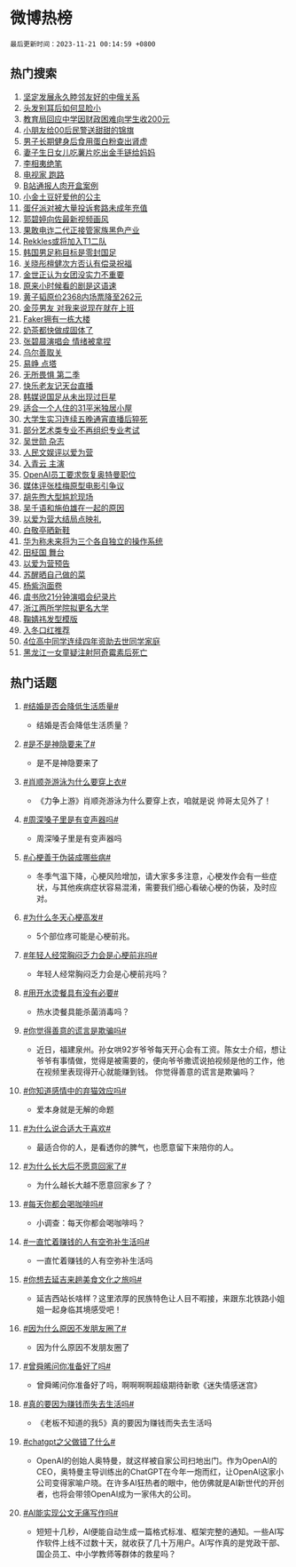 # 微博热榜

`最后更新时间：2023-11-21 00:14:59 +0800`

## 热门搜索

1. [坚定发展永久睦邻友好的中俄关系](https://m.weibo.cn/search?containerid=100103type%3D1%26t%3D10%26q%3D%23%E5%9D%9A%E5%AE%9A%E5%8F%91%E5%B1%95%E6%B0%B8%E4%B9%85%E7%9D%A6%E9%82%BB%E5%8F%8B%E5%A5%BD%E7%9A%84%E4%B8%AD%E4%BF%84%E5%85%B3%E7%B3%BB%23&stream_entry_id=51&isnewpage=1&extparam=seat%3D1%26pos%3D0%26cate%3D10103%26dgr%3D0%26q%3D%2523%25E5%259D%259A%25E5%25AE%259A%25E5%258F%2591%25E5%25B1%2595%25E6%25B0%25B8%25E4%25B9%2585%25E7%259D%25A6%25E9%2582%25BB%25E5%258F%258B%25E5%25A5%25BD%25E7%259A%2584%25E4%25B8%25AD%25E4%25BF%2584%25E5%2585%25B3%25E7%25B3%25BB%2523%26stream_entry_id%3D51%26filter_type%3Drealtimehot%26c_type%3D51%26display_time%3D1700496896%26pre_seqid%3D17004968969410704685)
1. [头发别耳后如何显脸小](https://m.weibo.cn/search?containerid=100103type%3D1%26t%3D10%26q%3D%E5%A4%B4%E5%8F%91%E5%88%AB%E8%80%B3%E5%90%8E%E5%A6%82%E4%BD%95%E6%98%BE%E8%84%B8%E5%B0%8F&stream_entry_id=31&isnewpage=1&extparam=seat%3D1%26lcate%3D5001%26flag%3D16%26q%3D%25E5%25A4%25B4%25E5%258F%2591%25E5%2588%25AB%25E8%2580%25B3%25E5%2590%258E%25E5%25A6%2582%25E4%25BD%2595%25E6%2598%25BE%25E8%2584%25B8%25E5%25B0%258F%26c_type%3D31%26pos%3D0%26realpos%3D1%26cate%3D5001%26dgr%3D0%26band_rank%3D1%26filter_type%3Drealtimehot%26stream_entry_id%3D31%26display_time%3D1700496896%26pre_seqid%3D17004968969410704685)
1. [教育局回应中学因财政困难向学生收200元](https://m.weibo.cn/search?containerid=100103type%3D1%26t%3D10%26q%3D%23%E6%95%99%E8%82%B2%E5%B1%80%E5%9B%9E%E5%BA%94%E4%B8%AD%E5%AD%A6%E5%9B%A0%E8%B4%A2%E6%94%BF%E5%9B%B0%E9%9A%BE%E5%90%91%E5%AD%A6%E7%94%9F%E6%94%B6200%E5%85%83%23&stream_entry_id=31&isnewpage=1&extparam=seat%3D1%26lcate%3D5001%26flag%3D1%26q%3D%2523%25E6%2595%2599%25E8%2582%25B2%25E5%25B1%2580%25E5%259B%259E%25E5%25BA%2594%25E4%25B8%25AD%25E5%25AD%25A6%25E5%259B%25A0%25E8%25B4%25A2%25E6%2594%25BF%25E5%259B%25B0%25E9%259A%25BE%25E5%2590%2591%25E5%25AD%25A6%25E7%2594%259F%25E6%2594%25B6200%25E5%2585%2583%2523%26c_type%3D31%26pos%3D1%26realpos%3D2%26cate%3D5001%26dgr%3D0%26band_rank%3D2%26filter_type%3Drealtimehot%26stream_entry_id%3D31%26display_time%3D1700496896%26pre_seqid%3D17004968969410704685)
1. [小朋友给00后民警送甜甜的锦旗](https://m.weibo.cn/search?containerid=100103type%3D1%26t%3D10%26q%3D%23%E5%B0%8F%E6%9C%8B%E5%8F%8B%E7%BB%9900%E5%90%8E%E6%B0%91%E8%AD%A6%E9%80%81%E7%94%9C%E7%94%9C%E7%9A%84%E9%94%A6%E6%97%97%23&stream_entry_id=31&isnewpage=1&extparam=seat%3D1%26lcate%3D5001%26flag%3D0%26q%3D%2523%25E5%25B0%258F%25E6%259C%258B%25E5%258F%258B%25E7%25BB%259900%25E5%2590%258E%25E6%25B0%2591%25E8%25AD%25A6%25E9%2580%2581%25E7%2594%259C%25E7%2594%259C%25E7%259A%2584%25E9%2594%25A6%25E6%2597%2597%2523%26c_type%3D31%26pos%3D2%26realpos%3D3%26cate%3D5001%26dgr%3D0%26band_rank%3D3%26filter_type%3Drealtimehot%26stream_entry_id%3D31%26display_time%3D1700496896%26pre_seqid%3D17004968969410704685)
1. [男子长期健身后食用蛋白粉查出肾虚](https://m.weibo.cn/search?containerid=100103type%3D1%26t%3D10%26q%3D%23%E7%94%B7%E5%AD%90%E9%95%BF%E6%9C%9F%E5%81%A5%E8%BA%AB%E5%90%8E%E9%A3%9F%E7%94%A8%E8%9B%8B%E7%99%BD%E7%B2%89%E6%9F%A5%E5%87%BA%E8%82%BE%E8%99%9A%23&stream_entry_id=31&isnewpage=1&extparam=seat%3D1%26lcate%3D5001%26flag%3D0%26q%3D%2523%25E7%2594%25B7%25E5%25AD%2590%25E9%2595%25BF%25E6%259C%259F%25E5%2581%25A5%25E8%25BA%25AB%25E5%2590%258E%25E9%25A3%259F%25E7%2594%25A8%25E8%259B%258B%25E7%2599%25BD%25E7%25B2%2589%25E6%259F%25A5%25E5%2587%25BA%25E8%2582%25BE%25E8%2599%259A%2523%26c_type%3D31%26pos%3D3%26realpos%3D4%26cate%3D5001%26dgr%3D0%26band_rank%3D4%26filter_type%3Drealtimehot%26stream_entry_id%3D31%26display_time%3D1700496896%26pre_seqid%3D17004968969410704685)
1. [妻子生日女儿吃薯片吃出金手链给妈妈](https://m.weibo.cn/search?containerid=100103type%3D1%26t%3D10%26q%3D%23%E5%A6%BB%E5%AD%90%E7%94%9F%E6%97%A5%E5%A5%B3%E5%84%BF%E5%90%83%E8%96%AF%E7%89%87%E5%90%83%E5%87%BA%E9%87%91%E6%89%8B%E9%93%BE%E7%BB%99%E5%A6%88%E5%A6%88%23&stream_entry_id=31&isnewpage=1&extparam=seat%3D1%26lcate%3D5001%26flag%3D32768%26q%3D%2523%25E5%25A6%25BB%25E5%25AD%2590%25E7%2594%259F%25E6%2597%25A5%25E5%25A5%25B3%25E5%2584%25BF%25E5%2590%2583%25E8%2596%25AF%25E7%2589%2587%25E5%2590%2583%25E5%2587%25BA%25E9%2587%2591%25E6%2589%258B%25E9%2593%25BE%25E7%25BB%2599%25E5%25A6%2588%25E5%25A6%2588%2523%26c_type%3D31%26pos%3D4%26realpos%3D5%26cate%3D5001%26dgr%3D0%26band_rank%3D5%26filter_type%3Drealtimehot%26stream_entry_id%3D31%26display_time%3D1700496896%26pre_seqid%3D17004968969410704685)
1. [李相夷绝笔](https://m.weibo.cn/search?containerid=100103type%3D1%26t%3D10%26q%3D%E6%9D%8E%E7%9B%B8%E5%A4%B7%E7%BB%9D%E7%AC%94&stream_entry_id=31&isnewpage=1&extparam=seat%3D1%26lcate%3D5001%26flag%3D0%26q%3D%25E6%259D%258E%25E7%259B%25B8%25E5%25A4%25B7%25E7%25BB%259D%25E7%25AC%2594%26c_type%3D31%26pos%3D5%26realpos%3D6%26cate%3D5001%26dgr%3D0%26band_rank%3D6%26filter_type%3Drealtimehot%26stream_entry_id%3D31%26display_time%3D1700496896%26pre_seqid%3D17004968969410704685)
1. [电视家 跑路](https://m.weibo.cn/search?containerid=100103type%3D1%26t%3D10%26q%3D%E7%94%B5%E8%A7%86%E5%AE%B6+%E8%B7%91%E8%B7%AF&stream_entry_id=31&isnewpage=1&extparam=seat%3D1%26lcate%3D5001%26flag%3D0%26q%3D%25E7%2594%25B5%25E8%25A7%2586%25E5%25AE%25B6%2520%25E8%25B7%2591%25E8%25B7%25AF%26c_type%3D31%26pos%3D6%26realpos%3D7%26cate%3D5001%26dgr%3D0%26band_rank%3D7%26filter_type%3Drealtimehot%26stream_entry_id%3D31%26display_time%3D1700496896%26pre_seqid%3D17004968969410704685)
1. [B站通报人肉开盒案例](https://m.weibo.cn/search?containerid=100103type%3D1%26t%3D10%26q%3D%23B%E7%AB%99%E9%80%9A%E6%8A%A5%E4%BA%BA%E8%82%89%E5%BC%80%E7%9B%92%E6%A1%88%E4%BE%8B%23&stream_entry_id=31&isnewpage=1&extparam=seat%3D1%26lcate%3D5001%26flag%3D0%26q%3D%2523B%25E7%25AB%2599%25E9%2580%259A%25E6%258A%25A5%25E4%25BA%25BA%25E8%2582%2589%25E5%25BC%2580%25E7%259B%2592%25E6%25A1%2588%25E4%25BE%258B%2523%26c_type%3D31%26pos%3D7%26realpos%3D8%26cate%3D5001%26dgr%3D0%26band_rank%3D8%26filter_type%3Drealtimehot%26stream_entry_id%3D31%26display_time%3D1700496896%26pre_seqid%3D17004968969410704685)
1. [小金土豆好爱他的公主](https://m.weibo.cn/search?containerid=100103type%3D1%26t%3D10%26q%3D%E5%B0%8F%E9%87%91%E5%9C%9F%E8%B1%86%E5%A5%BD%E7%88%B1%E4%BB%96%E7%9A%84%E5%85%AC%E4%B8%BB&stream_entry_id=31&isnewpage=1&extparam=seat%3D1%26lcate%3D5001%26flag%3D1%26q%3D%25E5%25B0%258F%25E9%2587%2591%25E5%259C%259F%25E8%25B1%2586%25E5%25A5%25BD%25E7%2588%25B1%25E4%25BB%2596%25E7%259A%2584%25E5%2585%25AC%25E4%25B8%25BB%26c_type%3D31%26pos%3D8%26realpos%3D9%26cate%3D5001%26dgr%3D0%26band_rank%3D9%26filter_type%3Drealtimehot%26stream_entry_id%3D31%26display_time%3D1700496896%26pre_seqid%3D17004968969410704685)
1. [蛋仔派对被大量投诉套路未成年充值](https://m.weibo.cn/search?containerid=100103type%3D1%26t%3D10%26q%3D%23%E8%9B%8B%E4%BB%94%E6%B4%BE%E5%AF%B9%E8%A2%AB%E5%A4%A7%E9%87%8F%E6%8A%95%E8%AF%89%E5%A5%97%E8%B7%AF%E6%9C%AA%E6%88%90%E5%B9%B4%E5%85%85%E5%80%BC%23&stream_entry_id=31&isnewpage=1&extparam=seat%3D1%26lcate%3D5001%26flag%3D0%26q%3D%2523%25E8%259B%258B%25E4%25BB%2594%25E6%25B4%25BE%25E5%25AF%25B9%25E8%25A2%25AB%25E5%25A4%25A7%25E9%2587%258F%25E6%258A%2595%25E8%25AF%2589%25E5%25A5%2597%25E8%25B7%25AF%25E6%259C%25AA%25E6%2588%2590%25E5%25B9%25B4%25E5%2585%2585%25E5%2580%25BC%2523%26c_type%3D31%26pos%3D9%26realpos%3D10%26cate%3D5001%26dgr%3D0%26band_rank%3D10%26filter_type%3Drealtimehot%26stream_entry_id%3D31%26display_time%3D1700496896%26pre_seqid%3D17004968969410704685)
1. [郭碧婷向佐最新视频画风](https://m.weibo.cn/search?containerid=100103type%3D1%26t%3D10%26q%3D%23%E9%83%AD%E7%A2%A7%E5%A9%B7%E5%90%91%E4%BD%90%E6%9C%80%E6%96%B0%E8%A7%86%E9%A2%91%E7%94%BB%E9%A3%8E%23&stream_entry_id=31&isnewpage=1&extparam=seat%3D1%26lcate%3D5001%26flag%3D2%26q%3D%2523%25E9%2583%25AD%25E7%25A2%25A7%25E5%25A9%25B7%25E5%2590%2591%25E4%25BD%2590%25E6%259C%2580%25E6%2596%25B0%25E8%25A7%2586%25E9%25A2%2591%25E7%2594%25BB%25E9%25A3%258E%2523%26c_type%3D31%26pos%3D10%26realpos%3D11%26cate%3D5001%26dgr%3D0%26band_rank%3D11%26filter_type%3Drealtimehot%26stream_entry_id%3D31%26display_time%3D1700496896%26pre_seqid%3D17004968969410704685)
1. [果敢电诈二代正接管家族黑色产业](https://m.weibo.cn/search?containerid=100103type%3D1%26t%3D10%26q%3D%23%E6%9E%9C%E6%95%A2%E7%94%B5%E8%AF%88%E4%BA%8C%E4%BB%A3%E6%AD%A3%E6%8E%A5%E7%AE%A1%E5%AE%B6%E6%97%8F%E9%BB%91%E8%89%B2%E4%BA%A7%E4%B8%9A%23&stream_entry_id=31&isnewpage=1&extparam=seat%3D1%26lcate%3D5001%26flag%3D2%26q%3D%2523%25E6%259E%259C%25E6%2595%25A2%25E7%2594%25B5%25E8%25AF%2588%25E4%25BA%258C%25E4%25BB%25A3%25E6%25AD%25A3%25E6%258E%25A5%25E7%25AE%25A1%25E5%25AE%25B6%25E6%2597%258F%25E9%25BB%2591%25E8%2589%25B2%25E4%25BA%25A7%25E4%25B8%259A%2523%26c_type%3D31%26pos%3D11%26realpos%3D12%26cate%3D5001%26dgr%3D0%26band_rank%3D12%26filter_type%3Drealtimehot%26stream_entry_id%3D31%26display_time%3D1700496896%26pre_seqid%3D17004968969410704685)
1. [Rekkles或将加入T1二队](https://m.weibo.cn/search?containerid=100103type%3D1%26t%3D10%26q%3D%23Rekkles%E6%88%96%E5%B0%86%E5%8A%A0%E5%85%A5T1%E4%BA%8C%E9%98%9F%23&stream_entry_id=31&isnewpage=1&extparam=seat%3D1%26lcate%3D5001%26flag%3D1%26q%3D%2523Rekkles%25E6%2588%2596%25E5%25B0%2586%25E5%258A%25A0%25E5%2585%25A5T1%25E4%25BA%258C%25E9%2598%259F%2523%26c_type%3D31%26pos%3D12%26realpos%3D13%26cate%3D5001%26dgr%3D0%26band_rank%3D13%26filter_type%3Drealtimehot%26stream_entry_id%3D31%26display_time%3D1700496896%26pre_seqid%3D17004968969410704685)
1. [韩国男足称目标是零封国足](https://m.weibo.cn/search?containerid=100103type%3D1%26t%3D10%26q%3D%23%E9%9F%A9%E5%9B%BD%E7%94%B7%E8%B6%B3%E7%A7%B0%E7%9B%AE%E6%A0%87%E6%98%AF%E9%9B%B6%E5%B0%81%E5%9B%BD%E8%B6%B3%23&stream_entry_id=31&isnewpage=1&extparam=seat%3D1%26lcate%3D5001%26flag%3D1%26q%3D%2523%25E9%259F%25A9%25E5%259B%25BD%25E7%2594%25B7%25E8%25B6%25B3%25E7%25A7%25B0%25E7%259B%25AE%25E6%25A0%2587%25E6%2598%25AF%25E9%259B%25B6%25E5%25B0%2581%25E5%259B%25BD%25E8%25B6%25B3%2523%26c_type%3D31%26pos%3D13%26realpos%3D14%26cate%3D5001%26dgr%3D0%26band_rank%3D14%26filter_type%3Drealtimehot%26stream_entry_id%3D31%26display_time%3D1700496896%26pre_seqid%3D17004968969410704685)
1. [关晓彤檀健次方否认有偿录祝福](https://m.weibo.cn/search?containerid=100103type%3D1%26t%3D10%26q%3D%23%E5%85%B3%E6%99%93%E5%BD%A4%E6%AA%80%E5%81%A5%E6%AC%A1%E6%96%B9%E5%90%A6%E8%AE%A4%E6%9C%89%E5%81%BF%E5%BD%95%E7%A5%9D%E7%A6%8F%23&stream_entry_id=31&isnewpage=1&extparam=seat%3D1%26lcate%3D5001%26flag%3D0%26q%3D%2523%25E5%2585%25B3%25E6%2599%2593%25E5%25BD%25A4%25E6%25AA%2580%25E5%2581%25A5%25E6%25AC%25A1%25E6%2596%25B9%25E5%2590%25A6%25E8%25AE%25A4%25E6%259C%2589%25E5%2581%25BF%25E5%25BD%2595%25E7%25A5%259D%25E7%25A6%258F%2523%26c_type%3D31%26pos%3D14%26realpos%3D15%26cate%3D5001%26dgr%3D0%26band_rank%3D15%26filter_type%3Drealtimehot%26stream_entry_id%3D31%26display_time%3D1700496896%26pre_seqid%3D17004968969410704685)
1. [金世正认为女团没实力不重要](https://m.weibo.cn/search?containerid=100103type%3D1%26t%3D10%26q%3D%23%E9%87%91%E4%B8%96%E6%AD%A3%E8%AE%A4%E4%B8%BA%E5%A5%B3%E5%9B%A2%E6%B2%A1%E5%AE%9E%E5%8A%9B%E4%B8%8D%E9%87%8D%E8%A6%81%23&stream_entry_id=31&isnewpage=1&extparam=seat%3D1%26lcate%3D5001%26flag%3D0%26q%3D%2523%25E9%2587%2591%25E4%25B8%2596%25E6%25AD%25A3%25E8%25AE%25A4%25E4%25B8%25BA%25E5%25A5%25B3%25E5%259B%25A2%25E6%25B2%25A1%25E5%25AE%259E%25E5%258A%259B%25E4%25B8%258D%25E9%2587%258D%25E8%25A6%2581%2523%26c_type%3D31%26pos%3D15%26realpos%3D16%26cate%3D5001%26dgr%3D0%26band_rank%3D16%26filter_type%3Drealtimehot%26stream_entry_id%3D31%26display_time%3D1700496896%26pre_seqid%3D17004968969410704685)
1. [原来小时候看的剧是这语速](https://m.weibo.cn/search?containerid=100103type%3D1%26t%3D10%26q%3D%E5%8E%9F%E6%9D%A5%E5%B0%8F%E6%97%B6%E5%80%99%E7%9C%8B%E7%9A%84%E5%89%A7%E6%98%AF%E8%BF%99%E8%AF%AD%E9%80%9F&stream_entry_id=31&isnewpage=1&extparam=seat%3D1%26lcate%3D5001%26flag%3D0%26q%3D%25E5%258E%259F%25E6%259D%25A5%25E5%25B0%258F%25E6%2597%25B6%25E5%2580%2599%25E7%259C%258B%25E7%259A%2584%25E5%2589%25A7%25E6%2598%25AF%25E8%25BF%2599%25E8%25AF%25AD%25E9%2580%259F%26c_type%3D31%26pos%3D16%26realpos%3D17%26cate%3D5001%26dgr%3D0%26band_rank%3D17%26filter_type%3Drealtimehot%26stream_entry_id%3D31%26display_time%3D1700496896%26pre_seqid%3D17004968969410704685)
1. [黄子韬原价2368内场票降至262元](https://m.weibo.cn/search?containerid=100103type%3D1%26t%3D10%26q%3D%23%E9%BB%84%E5%AD%90%E9%9F%AC%E5%8E%9F%E4%BB%B72368%E5%86%85%E5%9C%BA%E7%A5%A8%E9%99%8D%E8%87%B3262%E5%85%83%23&stream_entry_id=31&isnewpage=1&extparam=seat%3D1%26lcate%3D5001%26flag%3D0%26q%3D%2523%25E9%25BB%2584%25E5%25AD%2590%25E9%259F%25AC%25E5%258E%259F%25E4%25BB%25B72368%25E5%2586%2585%25E5%259C%25BA%25E7%25A5%25A8%25E9%2599%258D%25E8%2587%25B3262%25E5%2585%2583%2523%26c_type%3D31%26pos%3D17%26realpos%3D18%26cate%3D5001%26dgr%3D0%26band_rank%3D18%26filter_type%3Drealtimehot%26stream_entry_id%3D31%26display_time%3D1700496896%26pre_seqid%3D17004968969410704685)
1. [金莎男友 对我来说现在就在上班](https://m.weibo.cn/search?containerid=100103type%3D1%26t%3D10%26q%3D%E9%87%91%E8%8E%8E%E7%94%B7%E5%8F%8B+%E5%AF%B9%E6%88%91%E6%9D%A5%E8%AF%B4%E7%8E%B0%E5%9C%A8%E5%B0%B1%E5%9C%A8%E4%B8%8A%E7%8F%AD&stream_entry_id=31&isnewpage=1&extparam=seat%3D1%26lcate%3D5001%26flag%3D0%26q%3D%25E9%2587%2591%25E8%258E%258E%25E7%2594%25B7%25E5%258F%258B%2520%25E5%25AF%25B9%25E6%2588%2591%25E6%259D%25A5%25E8%25AF%25B4%25E7%258E%25B0%25E5%259C%25A8%25E5%25B0%25B1%25E5%259C%25A8%25E4%25B8%258A%25E7%258F%25AD%26c_type%3D31%26pos%3D18%26realpos%3D19%26cate%3D5001%26dgr%3D0%26band_rank%3D19%26filter_type%3Drealtimehot%26stream_entry_id%3D31%26display_time%3D1700496896%26pre_seqid%3D17004968969410704685)
1. [Faker拥有一栋大楼](https://m.weibo.cn/search?containerid=100103type%3D1%26t%3D10%26q%3D%23Faker%E6%8B%A5%E6%9C%89%E4%B8%80%E6%A0%8B%E5%A4%A7%E6%A5%BC%23&stream_entry_id=31&isnewpage=1&extparam=seat%3D1%26lcate%3D5001%26flag%3D0%26q%3D%2523Faker%25E6%258B%25A5%25E6%259C%2589%25E4%25B8%2580%25E6%25A0%258B%25E5%25A4%25A7%25E6%25A5%25BC%2523%26c_type%3D31%26pos%3D19%26realpos%3D20%26cate%3D5001%26dgr%3D0%26band_rank%3D20%26filter_type%3Drealtimehot%26stream_entry_id%3D31%26display_time%3D1700496896%26pre_seqid%3D17004968969410704685)
1. [奶茶都快做成固体了](https://m.weibo.cn/search?containerid=100103type%3D1%26t%3D10%26q%3D%23%E5%A5%B6%E8%8C%B6%E9%83%BD%E5%BF%AB%E5%81%9A%E6%88%90%E5%9B%BA%E4%BD%93%E4%BA%86%23&stream_entry_id=31&isnewpage=1&extparam=seat%3D1%26lcate%3D5001%26flag%3D0%26q%3D%2523%25E5%25A5%25B6%25E8%258C%25B6%25E9%2583%25BD%25E5%25BF%25AB%25E5%2581%259A%25E6%2588%2590%25E5%259B%25BA%25E4%25BD%2593%25E4%25BA%2586%2523%26c_type%3D31%26pos%3D20%26realpos%3D21%26cate%3D5001%26dgr%3D0%26band_rank%3D21%26filter_type%3Drealtimehot%26stream_entry_id%3D31%26display_time%3D1700496896%26pre_seqid%3D17004968969410704685)
1. [张碧晨演唱会 情绪被拿捏](https://m.weibo.cn/search?containerid=100103type%3D1%26t%3D10%26q%3D%E5%BC%A0%E7%A2%A7%E6%99%A8%E6%BC%94%E5%94%B1%E4%BC%9A+%E6%83%85%E7%BB%AA%E8%A2%AB%E6%8B%BF%E6%8D%8F&stream_entry_id=31&isnewpage=1&extparam=seat%3D1%26lcate%3D5001%26flag%3D1%26q%3D%25E5%25BC%25A0%25E7%25A2%25A7%25E6%2599%25A8%25E6%25BC%2594%25E5%2594%25B1%25E4%25BC%259A%2520%25E6%2583%2585%25E7%25BB%25AA%25E8%25A2%25AB%25E6%258B%25BF%25E6%258D%258F%26c_type%3D31%26pos%3D21%26realpos%3D22%26cate%3D5001%26dgr%3D0%26band_rank%3D22%26filter_type%3Drealtimehot%26stream_entry_id%3D31%26display_time%3D1700496896%26pre_seqid%3D17004968969410704685)
1. [乌尔善取关](https://m.weibo.cn/search?containerid=100103type%3D1%26t%3D10%26q%3D%E4%B9%8C%E5%B0%94%E5%96%84%E5%8F%96%E5%85%B3&stream_entry_id=31&isnewpage=1&extparam=seat%3D1%26lcate%3D5001%26flag%3D0%26q%3D%25E4%25B9%258C%25E5%25B0%2594%25E5%2596%2584%25E5%258F%2596%25E5%2585%25B3%26c_type%3D31%26pos%3D22%26realpos%3D23%26cate%3D5001%26dgr%3D0%26band_rank%3D23%26filter_type%3Drealtimehot%26stream_entry_id%3D31%26display_time%3D1700496896%26pre_seqid%3D17004968969410704685)
1. [易峥 点塔](https://m.weibo.cn/search?containerid=100103type%3D1%26t%3D10%26q%3D%E6%98%93%E5%B3%A5+%E7%82%B9%E5%A1%94&stream_entry_id=31&isnewpage=1&extparam=seat%3D1%26lcate%3D5001%26flag%3D1%26q%3D%25E6%2598%2593%25E5%25B3%25A5%2520%25E7%2582%25B9%25E5%25A1%2594%26c_type%3D31%26pos%3D23%26realpos%3D24%26cate%3D5001%26dgr%3D0%26band_rank%3D24%26filter_type%3Drealtimehot%26stream_entry_id%3D31%26display_time%3D1700496896%26pre_seqid%3D17004968969410704685)
1. [无所畏惧 第二季](https://m.weibo.cn/search?containerid=100103type%3D1%26t%3D10%26q%3D%E6%97%A0%E6%89%80%E7%95%8F%E6%83%A7+%E7%AC%AC%E4%BA%8C%E5%AD%A3&stream_entry_id=31&isnewpage=1&extparam=seat%3D1%26lcate%3D5001%26flag%3D0%26q%3D%25E6%2597%25A0%25E6%2589%2580%25E7%2595%258F%25E6%2583%25A7%2520%25E7%25AC%25AC%25E4%25BA%258C%25E5%25AD%25A3%26c_type%3D31%26pos%3D24%26realpos%3D25%26cate%3D5001%26dgr%3D0%26band_rank%3D25%26filter_type%3Drealtimehot%26stream_entry_id%3D31%26display_time%3D1700496896%26pre_seqid%3D17004968969410704685)
1. [快乐老友记天台直播](https://m.weibo.cn/search?containerid=100103type%3D1%26t%3D10%26q%3D%23%E5%BF%AB%E4%B9%90%E8%80%81%E5%8F%8B%E8%AE%B0%E5%A4%A9%E5%8F%B0%E7%9B%B4%E6%92%AD%23&stream_entry_id=31&isnewpage=1&extparam=seat%3D1%26lcate%3D5001%26flag%3D1%26q%3D%2523%25E5%25BF%25AB%25E4%25B9%2590%25E8%2580%2581%25E5%258F%258B%25E8%25AE%25B0%25E5%25A4%25A9%25E5%258F%25B0%25E7%259B%25B4%25E6%2592%25AD%2523%26c_type%3D31%26pos%3D25%26realpos%3D26%26cate%3D5001%26dgr%3D0%26band_rank%3D26%26filter_type%3Drealtimehot%26stream_entry_id%3D31%26display_time%3D1700496896%26pre_seqid%3D17004968969410704685)
1. [韩媒说国足从未出现过巨星](https://m.weibo.cn/search?containerid=100103type%3D1%26t%3D10%26q%3D%23%E9%9F%A9%E5%AA%92%E8%AF%B4%E5%9B%BD%E8%B6%B3%E4%BB%8E%E6%9C%AA%E5%87%BA%E7%8E%B0%E8%BF%87%E5%B7%A8%E6%98%9F%23&stream_entry_id=31&isnewpage=1&extparam=seat%3D1%26lcate%3D5001%26flag%3D0%26q%3D%2523%25E9%259F%25A9%25E5%25AA%2592%25E8%25AF%25B4%25E5%259B%25BD%25E8%25B6%25B3%25E4%25BB%258E%25E6%259C%25AA%25E5%2587%25BA%25E7%258E%25B0%25E8%25BF%2587%25E5%25B7%25A8%25E6%2598%259F%2523%26c_type%3D31%26pos%3D26%26realpos%3D27%26cate%3D5001%26dgr%3D0%26band_rank%3D27%26filter_type%3Drealtimehot%26stream_entry_id%3D31%26display_time%3D1700496896%26pre_seqid%3D17004968969410704685)
1. [适合一个人住的31平米独居小屋](https://m.weibo.cn/search?containerid=100103type%3D1%26t%3D10%26q%3D%E9%80%82%E5%90%88%E4%B8%80%E4%B8%AA%E4%BA%BA%E4%BD%8F%E7%9A%8431%E5%B9%B3%E7%B1%B3%E7%8B%AC%E5%B1%85%E5%B0%8F%E5%B1%8B&stream_entry_id=31&isnewpage=1&extparam=seat%3D1%26lcate%3D5001%26flag%3D0%26q%3D%25E9%2580%2582%25E5%2590%2588%25E4%25B8%2580%25E4%25B8%25AA%25E4%25BA%25BA%25E4%25BD%258F%25E7%259A%258431%25E5%25B9%25B3%25E7%25B1%25B3%25E7%258B%25AC%25E5%25B1%2585%25E5%25B0%258F%25E5%25B1%258B%26c_type%3D31%26pos%3D27%26realpos%3D28%26cate%3D5001%26dgr%3D0%26band_rank%3D28%26filter_type%3Drealtimehot%26stream_entry_id%3D31%26display_time%3D1700496896%26pre_seqid%3D17004968969410704685)
1. [大学生实习连续五晚通宵直播后猝死](https://m.weibo.cn/search?containerid=100103type%3D1%26t%3D10%26q%3D%23%E5%A4%A7%E5%AD%A6%E7%94%9F%E5%AE%9E%E4%B9%A0%E8%BF%9E%E7%BB%AD%E4%BA%94%E6%99%9A%E9%80%9A%E5%AE%B5%E7%9B%B4%E6%92%AD%E5%90%8E%E7%8C%9D%E6%AD%BB%23&stream_entry_id=31&isnewpage=1&extparam=seat%3D1%26lcate%3D5001%26flag%3D0%26q%3D%2523%25E5%25A4%25A7%25E5%25AD%25A6%25E7%2594%259F%25E5%25AE%259E%25E4%25B9%25A0%25E8%25BF%259E%25E7%25BB%25AD%25E4%25BA%2594%25E6%2599%259A%25E9%2580%259A%25E5%25AE%25B5%25E7%259B%25B4%25E6%2592%25AD%25E5%2590%258E%25E7%258C%259D%25E6%25AD%25BB%2523%26c_type%3D31%26pos%3D28%26realpos%3D29%26cate%3D5001%26dgr%3D0%26band_rank%3D29%26filter_type%3Drealtimehot%26stream_entry_id%3D31%26display_time%3D1700496896%26pre_seqid%3D17004968969410704685)
1. [部分艺术类专业不再组织专业考试](https://m.weibo.cn/search?containerid=100103type%3D1%26t%3D10%26q%3D%23%E9%83%A8%E5%88%86%E8%89%BA%E6%9C%AF%E7%B1%BB%E4%B8%93%E4%B8%9A%E4%B8%8D%E5%86%8D%E7%BB%84%E7%BB%87%E4%B8%93%E4%B8%9A%E8%80%83%E8%AF%95%23&stream_entry_id=31&isnewpage=1&extparam=seat%3D1%26lcate%3D5001%26flag%3D0%26q%3D%2523%25E9%2583%25A8%25E5%2588%2586%25E8%2589%25BA%25E6%259C%25AF%25E7%25B1%25BB%25E4%25B8%2593%25E4%25B8%259A%25E4%25B8%258D%25E5%2586%258D%25E7%25BB%2584%25E7%25BB%2587%25E4%25B8%2593%25E4%25B8%259A%25E8%2580%2583%25E8%25AF%2595%2523%26c_type%3D31%26pos%3D29%26realpos%3D30%26cate%3D5001%26dgr%3D0%26band_rank%3D30%26filter_type%3Drealtimehot%26stream_entry_id%3D31%26display_time%3D1700496896%26pre_seqid%3D17004968969410704685)
1. [吴世勋 杂志](https://m.weibo.cn/search?containerid=100103type%3D1%26t%3D10%26q%3D%E5%90%B4%E4%B8%96%E5%8B%8B+%E6%9D%82%E5%BF%97&stream_entry_id=31&isnewpage=1&extparam=seat%3D1%26lcate%3D5001%26flag%3D0%26q%3D%25E5%2590%25B4%25E4%25B8%2596%25E5%258B%258B%2520%25E6%259D%2582%25E5%25BF%2597%26c_type%3D31%26pos%3D30%26realpos%3D31%26cate%3D5001%26dgr%3D0%26band_rank%3D31%26filter_type%3Drealtimehot%26stream_entry_id%3D31%26display_time%3D1700496896%26pre_seqid%3D17004968969410704685)
1. [人民文娱评以爱为营](https://m.weibo.cn/search?containerid=100103type%3D1%26t%3D10%26q%3D%23%E4%BA%BA%E6%B0%91%E6%96%87%E5%A8%B1%E8%AF%84%E4%BB%A5%E7%88%B1%E4%B8%BA%E8%90%A5%23&stream_entry_id=31&isnewpage=1&extparam=seat%3D1%26lcate%3D5001%26flag%3D0%26q%3D%2523%25E4%25BA%25BA%25E6%25B0%2591%25E6%2596%2587%25E5%25A8%25B1%25E8%25AF%2584%25E4%25BB%25A5%25E7%2588%25B1%25E4%25B8%25BA%25E8%2590%25A5%2523%26c_type%3D31%26pos%3D31%26realpos%3D32%26cate%3D5001%26dgr%3D0%26band_rank%3D32%26filter_type%3Drealtimehot%26stream_entry_id%3D31%26display_time%3D1700496896%26pre_seqid%3D17004968969410704685)
1. [入青云 主演](https://m.weibo.cn/search?containerid=100103type%3D1%26t%3D10%26q%3D%E5%85%A5%E9%9D%92%E4%BA%91+%E4%B8%BB%E6%BC%94&stream_entry_id=31&isnewpage=1&extparam=seat%3D1%26lcate%3D5001%26flag%3D0%26q%3D%25E5%2585%25A5%25E9%259D%2592%25E4%25BA%2591%2520%25E4%25B8%25BB%25E6%25BC%2594%26c_type%3D31%26pos%3D32%26realpos%3D33%26cate%3D5001%26dgr%3D0%26band_rank%3D33%26filter_type%3Drealtimehot%26stream_entry_id%3D31%26display_time%3D1700496896%26pre_seqid%3D17004968969410704685)
1. [OpenAI员工要求恢复奥特曼职位](https://m.weibo.cn/search?containerid=100103type%3D1%26t%3D10%26q%3D%23OpenAI%E5%91%98%E5%B7%A5%E8%A6%81%E6%B1%82%E6%81%A2%E5%A4%8D%E5%A5%A5%E7%89%B9%E6%9B%BC%E8%81%8C%E4%BD%8D%23&stream_entry_id=31&isnewpage=1&extparam=seat%3D1%26lcate%3D5001%26flag%3D1%26q%3D%2523OpenAI%25E5%2591%2598%25E5%25B7%25A5%25E8%25A6%2581%25E6%25B1%2582%25E6%2581%25A2%25E5%25A4%258D%25E5%25A5%25A5%25E7%2589%25B9%25E6%259B%25BC%25E8%2581%258C%25E4%25BD%258D%2523%26c_type%3D31%26pos%3D33%26realpos%3D34%26cate%3D5001%26dgr%3D0%26band_rank%3D34%26filter_type%3Drealtimehot%26stream_entry_id%3D31%26display_time%3D1700496896%26pre_seqid%3D17004968969410704685)
1. [媒体评张桂梅原型电影引争议](https://m.weibo.cn/search?containerid=100103type%3D1%26t%3D10%26q%3D%23%E5%AA%92%E4%BD%93%E8%AF%84%E5%BC%A0%E6%A1%82%E6%A2%85%E5%8E%9F%E5%9E%8B%E7%94%B5%E5%BD%B1%E5%BC%95%E4%BA%89%E8%AE%AE%23&stream_entry_id=31&isnewpage=1&extparam=seat%3D1%26lcate%3D5001%26flag%3D0%26q%3D%2523%25E5%25AA%2592%25E4%25BD%2593%25E8%25AF%2584%25E5%25BC%25A0%25E6%25A1%2582%25E6%25A2%2585%25E5%258E%259F%25E5%259E%258B%25E7%2594%25B5%25E5%25BD%25B1%25E5%25BC%2595%25E4%25BA%2589%25E8%25AE%25AE%2523%26c_type%3D31%26pos%3D34%26realpos%3D35%26cate%3D5001%26dgr%3D0%26band_rank%3D35%26filter_type%3Drealtimehot%26stream_entry_id%3D31%26display_time%3D1700496896%26pre_seqid%3D17004968969410704685)
1. [胡先煦大型尴尬现场](https://m.weibo.cn/search?containerid=100103type%3D1%26t%3D10%26q%3D%23%E8%83%A1%E5%85%88%E7%85%A6%E5%A4%A7%E5%9E%8B%E5%B0%B4%E5%B0%AC%E7%8E%B0%E5%9C%BA%23&stream_entry_id=31&isnewpage=1&extparam=seat%3D1%26lcate%3D5001%26flag%3D1%26q%3D%2523%25E8%2583%25A1%25E5%2585%2588%25E7%2585%25A6%25E5%25A4%25A7%25E5%259E%258B%25E5%25B0%25B4%25E5%25B0%25AC%25E7%258E%25B0%25E5%259C%25BA%2523%26c_type%3D31%26pos%3D35%26realpos%3D36%26cate%3D5001%26dgr%3D0%26band_rank%3D36%26filter_type%3Drealtimehot%26stream_entry_id%3D31%26display_time%3D1700496896%26pre_seqid%3D17004968969410704685)
1. [吴千语和施伯雄在一起的原因](https://m.weibo.cn/search?containerid=100103type%3D1%26t%3D10%26q%3D%23%E5%90%B4%E5%8D%83%E8%AF%AD%E5%92%8C%E6%96%BD%E4%BC%AF%E9%9B%84%E5%9C%A8%E4%B8%80%E8%B5%B7%E7%9A%84%E5%8E%9F%E5%9B%A0%23&stream_entry_id=31&isnewpage=1&extparam=seat%3D1%26lcate%3D5001%26flag%3D0%26q%3D%2523%25E5%2590%25B4%25E5%258D%2583%25E8%25AF%25AD%25E5%2592%258C%25E6%2596%25BD%25E4%25BC%25AF%25E9%259B%2584%25E5%259C%25A8%25E4%25B8%2580%25E8%25B5%25B7%25E7%259A%2584%25E5%258E%259F%25E5%259B%25A0%2523%26c_type%3D31%26pos%3D36%26realpos%3D37%26cate%3D5001%26dgr%3D0%26band_rank%3D37%26filter_type%3Drealtimehot%26stream_entry_id%3D31%26display_time%3D1700496896%26pre_seqid%3D17004968969410704685)
1. [以爱为营大结局点映礼](https://m.weibo.cn/search?containerid=100103type%3D1%26t%3D10%26q%3D%23%E4%BB%A5%E7%88%B1%E4%B8%BA%E8%90%A5%E5%A4%A7%E7%BB%93%E5%B1%80%E7%82%B9%E6%98%A0%E7%A4%BC%23&stream_entry_id=31&isnewpage=1&extparam=seat%3D1%26lcate%3D5001%26flag%3D0%26q%3D%2523%25E4%25BB%25A5%25E7%2588%25B1%25E4%25B8%25BA%25E8%2590%25A5%25E5%25A4%25A7%25E7%25BB%2593%25E5%25B1%2580%25E7%2582%25B9%25E6%2598%25A0%25E7%25A4%25BC%2523%26c_type%3D31%26pos%3D37%26realpos%3D38%26cate%3D5001%26dgr%3D0%26band_rank%3D38%26filter_type%3Drealtimehot%26stream_entry_id%3D31%26display_time%3D1700496896%26pre_seqid%3D17004968969410704685)
1. [白敬亭晒新鞋](https://m.weibo.cn/search?containerid=100103type%3D1%26t%3D10%26q%3D%23%E7%99%BD%E6%95%AC%E4%BA%AD%E6%99%92%E6%96%B0%E9%9E%8B%23&stream_entry_id=31&isnewpage=1&extparam=seat%3D1%26lcate%3D5001%26flag%3D0%26q%3D%2523%25E7%2599%25BD%25E6%2595%25AC%25E4%25BA%25AD%25E6%2599%2592%25E6%2596%25B0%25E9%259E%258B%2523%26c_type%3D31%26pos%3D38%26realpos%3D39%26cate%3D5001%26dgr%3D0%26band_rank%3D39%26filter_type%3Drealtimehot%26stream_entry_id%3D31%26display_time%3D1700496896%26pre_seqid%3D17004968969410704685)
1. [华为称未来将为三个各自独立的操作系统](https://m.weibo.cn/search?containerid=100103type%3D1%26t%3D10%26q%3D%23%E5%8D%8E%E4%B8%BA%E7%A7%B0%E6%9C%AA%E6%9D%A5%E5%B0%86%E4%B8%BA%E4%B8%89%E4%B8%AA%E5%90%84%E8%87%AA%E7%8B%AC%E7%AB%8B%E7%9A%84%E6%93%8D%E4%BD%9C%E7%B3%BB%E7%BB%9F%23&stream_entry_id=31&isnewpage=1&extparam=seat%3D1%26lcate%3D5001%26flag%3D0%26q%3D%2523%25E5%258D%258E%25E4%25B8%25BA%25E7%25A7%25B0%25E6%259C%25AA%25E6%259D%25A5%25E5%25B0%2586%25E4%25B8%25BA%25E4%25B8%2589%25E4%25B8%25AA%25E5%2590%2584%25E8%2587%25AA%25E7%258B%25AC%25E7%25AB%258B%25E7%259A%2584%25E6%2593%258D%25E4%25BD%259C%25E7%25B3%25BB%25E7%25BB%259F%2523%26c_type%3D31%26pos%3D39%26realpos%3D40%26cate%3D5001%26dgr%3D0%26band_rank%3D40%26filter_type%3Drealtimehot%26stream_entry_id%3D31%26display_time%3D1700496896%26pre_seqid%3D17004968969410704685)
1. [田柾国 舞台](https://m.weibo.cn/search?containerid=100103type%3D1%26t%3D10%26q%3D%E7%94%B0%E6%9F%BE%E5%9B%BD+%E8%88%9E%E5%8F%B0&stream_entry_id=31&isnewpage=1&extparam=seat%3D1%26lcate%3D5001%26flag%3D0%26q%3D%25E7%2594%25B0%25E6%259F%25BE%25E5%259B%25BD%2520%25E8%2588%259E%25E5%258F%25B0%26c_type%3D31%26pos%3D40%26realpos%3D41%26cate%3D5001%26dgr%3D0%26band_rank%3D41%26filter_type%3Drealtimehot%26stream_entry_id%3D31%26display_time%3D1700496896%26pre_seqid%3D17004968969410704685)
1. [以爱为营预告](https://m.weibo.cn/search?containerid=100103type%3D1%26t%3D10%26q%3D%E4%BB%A5%E7%88%B1%E4%B8%BA%E8%90%A5%E9%A2%84%E5%91%8A&stream_entry_id=31&isnewpage=1&extparam=seat%3D1%26lcate%3D5001%26flag%3D0%26q%3D%25E4%25BB%25A5%25E7%2588%25B1%25E4%25B8%25BA%25E8%2590%25A5%25E9%25A2%2584%25E5%2591%258A%26c_type%3D31%26pos%3D41%26realpos%3D42%26cate%3D5001%26dgr%3D0%26band_rank%3D42%26filter_type%3Drealtimehot%26stream_entry_id%3D31%26display_time%3D1700496896%26pre_seqid%3D17004968969410704685)
1. [苏醒晒自己做的菜](https://m.weibo.cn/search?containerid=100103type%3D1%26t%3D10%26q%3D%23%E8%8B%8F%E9%86%92%E6%99%92%E8%87%AA%E5%B7%B1%E5%81%9A%E7%9A%84%E8%8F%9C%23&stream_entry_id=31&isnewpage=1&extparam=seat%3D1%26lcate%3D5001%26flag%3D1%26q%3D%2523%25E8%258B%258F%25E9%2586%2592%25E6%2599%2592%25E8%2587%25AA%25E5%25B7%25B1%25E5%2581%259A%25E7%259A%2584%25E8%258F%259C%2523%26c_type%3D31%26pos%3D42%26realpos%3D43%26cate%3D5001%26dgr%3D0%26band_rank%3D43%26filter_type%3Drealtimehot%26stream_entry_id%3D31%26display_time%3D1700496896%26pre_seqid%3D17004968969410704685)
1. [杨紫泡面卷](https://m.weibo.cn/search?containerid=100103type%3D1%26t%3D10%26q%3D%23%E6%9D%A8%E7%B4%AB%E6%B3%A1%E9%9D%A2%E5%8D%B7%23&stream_entry_id=31&isnewpage=1&extparam=seat%3D1%26lcate%3D5001%26flag%3D0%26q%3D%2523%25E6%259D%25A8%25E7%25B4%25AB%25E6%25B3%25A1%25E9%259D%25A2%25E5%258D%25B7%2523%26c_type%3D31%26pos%3D43%26realpos%3D44%26cate%3D5001%26dgr%3D0%26band_rank%3D44%26filter_type%3Drealtimehot%26stream_entry_id%3D31%26display_time%3D1700496896%26pre_seqid%3D17004968969410704685)
1. [虞书欣21分钟演唱会纪录片](https://m.weibo.cn/search?containerid=100103type%3D1%26t%3D10%26q%3D%23%E8%99%9E%E4%B9%A6%E6%AC%A321%E5%88%86%E9%92%9F%E6%BC%94%E5%94%B1%E4%BC%9A%E7%BA%AA%E5%BD%95%E7%89%87%23&stream_entry_id=31&isnewpage=1&extparam=seat%3D1%26lcate%3D5001%26flag%3D0%26q%3D%2523%25E8%2599%259E%25E4%25B9%25A6%25E6%25AC%25A321%25E5%2588%2586%25E9%2592%259F%25E6%25BC%2594%25E5%2594%25B1%25E4%25BC%259A%25E7%25BA%25AA%25E5%25BD%2595%25E7%2589%2587%2523%26c_type%3D31%26pos%3D44%26realpos%3D45%26cate%3D5001%26dgr%3D0%26band_rank%3D45%26filter_type%3Drealtimehot%26stream_entry_id%3D31%26display_time%3D1700496896%26pre_seqid%3D17004968969410704685)
1. [浙江两所学院拟更名大学](https://m.weibo.cn/search?containerid=100103type%3D1%26t%3D10%26q%3D%23%E6%B5%99%E6%B1%9F%E4%B8%A4%E6%89%80%E5%AD%A6%E9%99%A2%E6%8B%9F%E6%9B%B4%E5%90%8D%E5%A4%A7%E5%AD%A6%23&stream_entry_id=31&isnewpage=1&extparam=seat%3D1%26lcate%3D5001%26flag%3D0%26q%3D%2523%25E6%25B5%2599%25E6%25B1%259F%25E4%25B8%25A4%25E6%2589%2580%25E5%25AD%25A6%25E9%2599%25A2%25E6%258B%259F%25E6%259B%25B4%25E5%2590%258D%25E5%25A4%25A7%25E5%25AD%25A6%2523%26c_type%3D31%26pos%3D45%26realpos%3D46%26cate%3D5001%26dgr%3D0%26band_rank%3D46%26filter_type%3Drealtimehot%26stream_entry_id%3D31%26display_time%3D1700496896%26pre_seqid%3D17004968969410704685)
1. [鞠婧祎发型模版](https://m.weibo.cn/search?containerid=100103type%3D1%26t%3D10%26q%3D%E9%9E%A0%E5%A9%A7%E7%A5%8E%E5%8F%91%E5%9E%8B%E6%A8%A1%E7%89%88&stream_entry_id=31&isnewpage=1&extparam=seat%3D1%26lcate%3D5001%26flag%3D0%26q%3D%25E9%259E%25A0%25E5%25A9%25A7%25E7%25A5%258E%25E5%258F%2591%25E5%259E%258B%25E6%25A8%25A1%25E7%2589%2588%26c_type%3D31%26pos%3D46%26realpos%3D47%26cate%3D5001%26dgr%3D0%26band_rank%3D47%26filter_type%3Drealtimehot%26stream_entry_id%3D31%26display_time%3D1700496896%26pre_seqid%3D17004968969410704685)
1. [入冬口红推荐](https://m.weibo.cn/search?containerid=100103type%3D1%26t%3D10%26q%3D%E5%85%A5%E5%86%AC%E5%8F%A3%E7%BA%A2%E6%8E%A8%E8%8D%90&stream_entry_id=31&isnewpage=1&extparam=seat%3D1%26lcate%3D5001%26flag%3D1%26q%3D%25E5%2585%25A5%25E5%2586%25AC%25E5%258F%25A3%25E7%25BA%25A2%25E6%258E%25A8%25E8%258D%2590%26c_type%3D31%26pos%3D47%26realpos%3D48%26cate%3D5001%26dgr%3D0%26band_rank%3D48%26filter_type%3Drealtimehot%26stream_entry_id%3D31%26display_time%3D1700496896%26pre_seqid%3D17004968969410704685)
1. [4位高中同学连续四年资助去世同学家庭](https://m.weibo.cn/search?containerid=100103type%3D1%26t%3D10%26q%3D%234%E4%BD%8D%E9%AB%98%E4%B8%AD%E5%90%8C%E5%AD%A6%E8%BF%9E%E7%BB%AD%E5%9B%9B%E5%B9%B4%E8%B5%84%E5%8A%A9%E5%8E%BB%E4%B8%96%E5%90%8C%E5%AD%A6%E5%AE%B6%E5%BA%AD%23&stream_entry_id=31&isnewpage=1&extparam=seat%3D1%26lcate%3D5001%26flag%3D32768%26q%3D%25234%25E4%25BD%258D%25E9%25AB%2598%25E4%25B8%25AD%25E5%2590%258C%25E5%25AD%25A6%25E8%25BF%259E%25E7%25BB%25AD%25E5%259B%259B%25E5%25B9%25B4%25E8%25B5%2584%25E5%258A%25A9%25E5%258E%25BB%25E4%25B8%2596%25E5%2590%258C%25E5%25AD%25A6%25E5%25AE%25B6%25E5%25BA%25AD%2523%26c_type%3D31%26pos%3D48%26realpos%3D49%26cate%3D5001%26dgr%3D0%26band_rank%3D49%26filter_type%3Drealtimehot%26stream_entry_id%3D31%26display_time%3D1700496896%26pre_seqid%3D17004968969410704685)
1. [黑龙江一女童疑注射阿奇霉素后死亡](https://m.weibo.cn/search?containerid=100103type%3D1%26t%3D10%26q%3D%23%E9%BB%91%E9%BE%99%E6%B1%9F%E4%B8%80%E5%A5%B3%E7%AB%A5%E7%96%91%E6%B3%A8%E5%B0%84%E9%98%BF%E5%A5%87%E9%9C%89%E7%B4%A0%E5%90%8E%E6%AD%BB%E4%BA%A1%23&stream_entry_id=31&isnewpage=1&extparam=seat%3D1%26lcate%3D5001%26flag%3D1%26q%3D%2523%25E9%25BB%2591%25E9%25BE%2599%25E6%25B1%259F%25E4%25B8%2580%25E5%25A5%25B3%25E7%25AB%25A5%25E7%2596%2591%25E6%25B3%25A8%25E5%25B0%2584%25E9%2598%25BF%25E5%25A5%2587%25E9%259C%2589%25E7%25B4%25A0%25E5%2590%258E%25E6%25AD%25BB%25E4%25BA%25A1%2523%26c_type%3D31%26pos%3D49%26realpos%3D50%26cate%3D5001%26dgr%3D0%26band_rank%3D50%26filter_type%3Drealtimehot%26stream_entry_id%3D31%26display_time%3D1700496896%26pre_seqid%3D17004968969410704685)

## 热门话题

1. [#结婚是否会降低生活质量#](https://m.weibo.cn/search?containerid=231522type%3D1%26t%3D10%26q%3D%23%E7%BB%93%E5%A9%9A%E6%98%AF%E5%90%A6%E4%BC%9A%E9%99%8D%E4%BD%8E%E7%94%9F%E6%B4%BB%E8%B4%A8%E9%87%8F%23&stream_entry_id=128&isnewpage=1&extparam=seat%3D1%26lcate%3D5004%26dgr%3D0%26unitid%3D1700461334683%26c_type%3D128%26cate%3D5004%26pos%3D1-0-0%26display_time%3D1700496898%26pre_seqid%3D1700496898919032314189)
    - 结婚是否会降低生活质量？

1. [#是不是神隐要来了#](https://m.weibo.cn/search?containerid=231522type%3D1%26t%3D10%26q%3D%23%E6%98%AF%E4%B8%8D%E6%98%AF%E7%A5%9E%E9%9A%90%E8%A6%81%E6%9D%A5%E4%BA%86%23&stream_entry_id=128&isnewpage=1&extparam=seat%3D1%26lcate%3D5004%26dgr%3D0%26unitid%3D1700466736363%26c_type%3D128%26cate%3D5004%26pos%3D1-0-1%26display_time%3D1700496898%26pre_seqid%3D1700496898919032314189)
    - 是不是神隐要来了

1. [#肖顺尧游泳为什么要穿上衣#](https://m.weibo.cn/search?containerid=231522type%3D1%26t%3D10%26q%3D%23%E8%82%96%E9%A1%BA%E5%B0%A7%E6%B8%B8%E6%B3%B3%E4%B8%BA%E4%BB%80%E4%B9%88%E8%A6%81%E7%A9%BF%E4%B8%8A%E8%A1%A3%23&stream_entry_id=128&isnewpage=1&extparam=seat%3D1%26lcate%3D5004%26dgr%3D0%26unitid%3D1700485952478%26c_type%3D128%26cate%3D5004%26pos%3D1-0-2%26display_time%3D1700496898%26pre_seqid%3D1700496898919032314189)
    - 《力争上游》肖顺尧游泳为什么要穿上衣，咱就是说 帅哥太见外了！

1. [#周深嗓子里是有变声器吗#](https://m.weibo.cn/search?containerid=231522type%3D1%26t%3D10%26q%3D%23%E5%91%A8%E6%B7%B1%E5%97%93%E5%AD%90%E9%87%8C%E6%98%AF%E6%9C%89%E5%8F%98%E5%A3%B0%E5%99%A8%E5%90%97%23&stream_entry_id=128&isnewpage=1&extparam=seat%3D1%26lcate%3D5004%26dgr%3D0%26unitid%3D1700461349875%26c_type%3D128%26cate%3D5004%26pos%3D1-0-3%26display_time%3D1700496898%26pre_seqid%3D1700496898919032314189)
    - 周深嗓子里是有变声器吗

1. [#心梗善于伪装成哪些病#](https://m.weibo.cn/search?containerid=231522type%3D1%26t%3D10%26q%3D%23%E5%BF%83%E6%A2%97%E5%96%84%E4%BA%8E%E4%BC%AA%E8%A3%85%E6%88%90%E5%93%AA%E4%BA%9B%E7%97%85%23&stream_entry_id=128&isnewpage=1&extparam=seat%3D1%26lcate%3D5004%26dgr%3D0%26unitid%3D1700447517887%26c_type%3D128%26cate%3D5004%26pos%3D1-0-4%26display_time%3D1700496898%26pre_seqid%3D1700496898919032314189)
    - 冬季气温下降，心梗风险增加，请大家多多注意，心梗发作会有一些症状，与其他疾病症状容易混淆，需要我们细心看破心梗的伪装，及时应对。

1. [#为什么冬天心梗高发#](https://m.weibo.cn/search?containerid=231522type%3D1%26t%3D10%26q%3D%23%E4%B8%BA%E4%BB%80%E4%B9%88%E5%86%AC%E5%A4%A9%E5%BF%83%E6%A2%97%E9%AB%98%E5%8F%91%23&stream_entry_id=128&isnewpage=1&extparam=seat%3D1%26lcate%3D5004%26dgr%3D0%26unitid%3D1700488700588%26c_type%3D128%26cate%3D5004%26pos%3D1-0-5%26display_time%3D1700496898%26pre_seqid%3D1700496898919032314189)
    - 5个部位疼可能是心梗前兆。

1. [#年轻人经常胸闷乏力会是心梗前兆吗#](https://m.weibo.cn/search?containerid=231522type%3D1%26t%3D10%26q%3D%23%E5%B9%B4%E8%BD%BB%E4%BA%BA%E7%BB%8F%E5%B8%B8%E8%83%B8%E9%97%B7%E4%B9%8F%E5%8A%9B%E4%BC%9A%E6%98%AF%E5%BF%83%E6%A2%97%E5%89%8D%E5%85%86%E5%90%97%23&stream_entry_id=128&isnewpage=1&extparam=seat%3D1%26lcate%3D5004%26dgr%3D0%26unitid%3D1700485656040%26c_type%3D128%26cate%3D5004%26pos%3D1-0-6%26display_time%3D1700496898%26pre_seqid%3D1700496898919032314189)
    - 年轻人经常胸闷乏力会是心梗前兆吗？

1. [#用开水烫餐具有没有必要#](https://m.weibo.cn/search?containerid=231522type%3D1%26t%3D10%26q%3D%23%E7%94%A8%E5%BC%80%E6%B0%B4%E7%83%AB%E9%A4%90%E5%85%B7%E6%9C%89%E6%B2%A1%E6%9C%89%E5%BF%85%E8%A6%81%23&stream_entry_id=128&isnewpage=1&extparam=seat%3D1%26lcate%3D5004%26dgr%3D0%26unitid%3D1700375832954%26c_type%3D128%26cate%3D5004%26pos%3D1-0-7%26display_time%3D1700496898%26pre_seqid%3D1700496898919032314189)
    - 热水烫餐具能杀菌消毒吗？

1. [#你觉得善意的谎言是欺骗吗#](https://m.weibo.cn/search?containerid=231522type%3D1%26t%3D10%26q%3D%23%E4%BD%A0%E8%A7%89%E5%BE%97%E5%96%84%E6%84%8F%E7%9A%84%E8%B0%8E%E8%A8%80%E6%98%AF%E6%AC%BA%E9%AA%97%E5%90%97%23&stream_entry_id=128&isnewpage=1&extparam=seat%3D1%26lcate%3D5004%26dgr%3D0%26unitid%3D1700489294671%26c_type%3D128%26cate%3D5004%26pos%3D1-0-8%26display_time%3D1700496898%26pre_seqid%3D1700496898919032314189)
    - 近日，福建泉州。孙女哄92岁爷爷每天开心会有工资。陈女士介绍，想让爷爷有事情做，觉得是被需要的，便向爷爷撒谎说拍视频是他的工作，他在视频里表现得开心就能赚到钱。 你觉得善意的谎言是欺骗吗？

1. [#你知道感情中的弃猫效应吗#](https://m.weibo.cn/search?containerid=231522type%3D1%26t%3D10%26q%3D%23%E4%BD%A0%E7%9F%A5%E9%81%93%E6%84%9F%E6%83%85%E4%B8%AD%E7%9A%84%E5%BC%83%E7%8C%AB%E6%95%88%E5%BA%94%E5%90%97%23&stream_entry_id=128&isnewpage=1&extparam=seat%3D1%26lcate%3D5004%26dgr%3D0%26unitid%3D1700485067181%26c_type%3D128%26cate%3D5004%26pos%3D1-0-9%26display_time%3D1700496898%26pre_seqid%3D1700496898919032314189)
    - 爱本身就是无解的命题

1. [#为什么说合适大于喜欢#](https://m.weibo.cn/search?containerid=231522type%3D1%26t%3D10%26q%3D%23%E4%B8%BA%E4%BB%80%E4%B9%88%E8%AF%B4%E5%90%88%E9%80%82%E5%A4%A7%E4%BA%8E%E5%96%9C%E6%AC%A2%23&stream_entry_id=128&isnewpage=1&extparam=seat%3D1%26lcate%3D5004%26dgr%3D0%26unitid%3D1700391156593%26c_type%3D128%26cate%3D5004%26pos%3D1-0-10%26display_time%3D1700496898%26pre_seqid%3D1700496898919032314189)
    - 最适合你的人，是看透你的脾气，也愿意留下来陪你的人。

1. [#为什么长大后不愿意回家了#](https://m.weibo.cn/search?containerid=231522type%3D1%26t%3D10%26q%3D%23%E4%B8%BA%E4%BB%80%E4%B9%88%E9%95%BF%E5%A4%A7%E5%90%8E%E4%B8%8D%E6%84%BF%E6%84%8F%E5%9B%9E%E5%AE%B6%E4%BA%86%23&stream_entry_id=128&isnewpage=1&extparam=seat%3D1%26lcate%3D5004%26dgr%3D0%26unitid%3D1700400446574%26c_type%3D128%26cate%3D5004%26pos%3D1-0-11%26display_time%3D1700496898%26pre_seqid%3D1700496898919032314189)
    - 为什么越长大越不愿意回家乡了？

1. [#每天你都会喝咖啡吗#](https://m.weibo.cn/search?containerid=231522type%3D1%26t%3D10%26q%3D%23%E6%AF%8F%E5%A4%A9%E4%BD%A0%E9%83%BD%E4%BC%9A%E5%96%9D%E5%92%96%E5%95%A1%E5%90%97%23&stream_entry_id=128&isnewpage=1&extparam=seat%3D1%26lcate%3D5004%26dgr%3D0%26unitid%3D1700475147758%26c_type%3D128%26cate%3D5004%26pos%3D1-0-12%26display_time%3D1700496898%26pre_seqid%3D1700496898919032314189)
    - 小调查：每天你都会喝咖啡吗？

1. [#一直忙着赚钱的人有空弥补生活吗#](https://m.weibo.cn/search?containerid=231522type%3D1%26t%3D10%26q%3D%23%E4%B8%80%E7%9B%B4%E5%BF%99%E7%9D%80%E8%B5%9A%E9%92%B1%E7%9A%84%E4%BA%BA%E6%9C%89%E7%A9%BA%E5%BC%A5%E8%A1%A5%E7%94%9F%E6%B4%BB%E5%90%97%23&stream_entry_id=128&isnewpage=1&extparam=seat%3D1%26lcate%3D5004%26dgr%3D0%26unitid%3D1700374338475%26c_type%3D128%26cate%3D5004%26pos%3D1-0-13%26display_time%3D1700496898%26pre_seqid%3D1700496898919032314189)
    - 一直忙着赚钱的人有空弥补生活吗

1. [#你想去延吉来趟美食文化之旅吗#](https://m.weibo.cn/search?containerid=231522type%3D1%26t%3D10%26q%3D%23%E4%BD%A0%E6%83%B3%E5%8E%BB%E5%BB%B6%E5%90%89%E6%9D%A5%E8%B6%9F%E7%BE%8E%E9%A3%9F%E6%96%87%E5%8C%96%E4%B9%8B%E6%97%85%E5%90%97%23&stream_entry_id=128&isnewpage=1&extparam=seat%3D1%26lcate%3D5004%26dgr%3D0%26unitid%3D1700402245308%26c_type%3D128%26cate%3D5004%26pos%3D1-0-14%26display_time%3D1700496898%26pre_seqid%3D1700496898919032314189)
    - 延吉西站长啥样？这里浓厚的民族特色让人目不暇接，来跟东北铁路小姐姐一起身临其境感受吧！

1. [#因为什么原因不发朋友圈了#](https://m.weibo.cn/search?containerid=231522type%3D1%26t%3D10%26q%3D%23%E5%9B%A0%E4%B8%BA%E4%BB%80%E4%B9%88%E5%8E%9F%E5%9B%A0%E4%B8%8D%E5%8F%91%E6%9C%8B%E5%8F%8B%E5%9C%88%E4%BA%86%23&stream_entry_id=128&isnewpage=1&extparam=seat%3D1%26lcate%3D5004%26dgr%3D0%26unitid%3D1700332905075%26c_type%3D128%26cate%3D5004%26pos%3D1-0-15%26display_time%3D1700496898%26pre_seqid%3D1700496898919032314189)
    - 因为什么原因不发朋友圈了

1. [#曾舜晞问你准备好了吗#](https://m.weibo.cn/search?containerid=231522type%3D1%26t%3D10%26q%3D%23%E6%9B%BE%E8%88%9C%E6%99%9E%E9%97%AE%E4%BD%A0%E5%87%86%E5%A4%87%E5%A5%BD%E4%BA%86%E5%90%97%23&stream_entry_id=128&isnewpage=1&extparam=seat%3D1%26lcate%3D5004%26dgr%3D0%26unitid%3D1700361721193%26c_type%3D128%26cate%3D5004%26pos%3D1-0-16%26display_time%3D1700496898%26pre_seqid%3D1700496898919032314189)
    - 曾舜晞问你准备好了吗，啊啊啊啊超级期待新歌《迷失情感迷宫》

1. [#真的要因为赚钱而失去生活吗#](https://m.weibo.cn/search?containerid=231522type%3D1%26t%3D10%26q%3D%23%E7%9C%9F%E7%9A%84%E8%A6%81%E5%9B%A0%E4%B8%BA%E8%B5%9A%E9%92%B1%E8%80%8C%E5%A4%B1%E5%8E%BB%E7%94%9F%E6%B4%BB%E5%90%97%23&stream_entry_id=128&isnewpage=1&extparam=seat%3D1%26lcate%3D5004%26dgr%3D0%26unitid%3D1700375547788%26c_type%3D128%26cate%3D5004%26pos%3D1-0-17%26display_time%3D1700496898%26pre_seqid%3D1700496898919032314189)
    - 《老板不知道的我5》真的要因为赚钱而失去生活吗

1. [#chatgpt之父做错了什么#](https://m.weibo.cn/search?containerid=231522type%3D1%26t%3D10%26q%3D%23chatgpt%E4%B9%8B%E7%88%B6%E5%81%9A%E9%94%99%E4%BA%86%E4%BB%80%E4%B9%88%23&stream_entry_id=128&isnewpage=1&extparam=seat%3D1%26lcate%3D5004%26dgr%3D0%26unitid%3D1700372540946%26c_type%3D128%26cate%3D5004%26pos%3D1-0-18%26display_time%3D1700496898%26pre_seqid%3D1700496898919032314189)
    - OpenAI的创始人奥特曼，就这样被自家公司扫地出门。作为OpenAI的CEO，奥特曼主导训练出的ChatGPT在今年一炮而红，让OpenAI这家小公司变得家喻户晓。在许多AI狂热者的眼中，他仿佛就是AI新世代的开创者，也将会带领OpenAI成为一家伟大的公司。

1. [#AI能实现公文无痛写作吗#](https://m.weibo.cn/search?containerid=231522type%3D1%26t%3D10%26q%3D%23AI%E8%83%BD%E5%AE%9E%E7%8E%B0%E5%85%AC%E6%96%87%E6%97%A0%E7%97%9B%E5%86%99%E4%BD%9C%E5%90%97%23&stream_entry_id=128&isnewpage=1&extparam=seat%3D1%26lcate%3D5004%26dgr%3D0%26unitid%3D1700361734691%26c_type%3D128%26cate%3D5004%26pos%3D1-0-19%26display_time%3D1700496898%26pre_seqid%3D1700496898919032314189)
    - 短短十几秒，AI便能自动生成一篇格式标准、框架完整的通知。一些AI写作软件上线不过数十天，就收获了几十万用户。AI写作真的是党政干部、国企员工、中小学教师等群体的救星吗？

